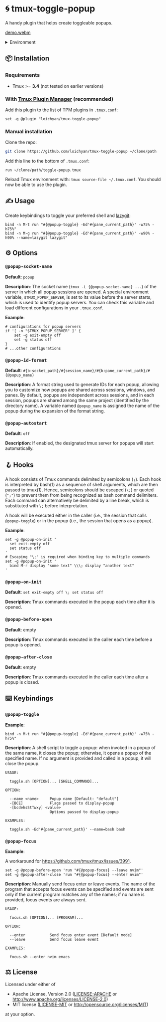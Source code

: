 # 🌀 tmux-toggle-popup

A handy plugin that helps create toggleable popups.

[demo.webm](https://github.com/loichyan/tmux-toggle-popup/assets/73006950/99a94285-3839-4fe0-949f-5649ad34d5a5)

<details>
<summary>Environment</summary>
<br>

- DE: [Gnome 46](https://release.gnome.org/46) & [PaperWM](https://github.com/paperwm/PaperWM)
- Tmux: [Catppuccin theme](https://github.com/catppuccin/tmux)
- Font: [Rec Mono Duotone](https://www.recursive.design)
- Keystrokes: [Show Me the Key](https://showmethekey.alynx.one)
- Rickroll: [rickrollrc](https://github.com/keroserene/rickrollrc)

_Check
[the dotfiles](https://github.com/loichyan/dotfiles/tree/5899f0e7572de4102261051277b22990e53f8bed)
for more details_

</details>

## 📦 Installation

### Requirements

- Tmux >= **3.4** (not tested on earlier versions)

### With [Tmux Plugin Manager](https://github.com/tmux-plugins/tpm) (recommended)

Add this plugin to the list of TPM plugins in `.tmux.conf`:

```tmux
set -g @plugin "loichyan/tmux-toggle-popup"
```

### Manual installation

Clone the repo:

```sh
git clone https://github.com/loichyan/tmux-toggle-popup ~/clone/path
```

Add this line to the bottom of `.tmux.conf`:

```tmux
run ~/clone/path/toggle-popup.tmux
```

Reload Tmux environment with: `tmux source-file ~/.tmux.conf`. You should now be able to use the
plugin.

## ✍️ Usage

Create keybindings to toggle your preferred shell and
[lazygit](https://github.com/jesseduffield/lazygit):

```tmux
bind -n M-t run "#{@popup-toggle} -Ed'#{pane_current_path}' -w75% -h75%"
bind -n M-g run "#{@popup-toggle} -Ed'#{pane_current_path}' -w90% -h90% --name=lazygit lazygit"
```

## ⚙️ Options

### `@popup-socket-name`

**Default**: `popup`

**Description**: The socket name (`tmux -L {@popup-socket-name} ...`) of the server in which all
popup sessions are opened. A special environment variable, `$TMUX_POPUP_SERVER`, is set to its value
before the server starts, which is used to identify popup servers. You can check this variable and
load different configurations in your `.tmux.conf`.

**Example**:

```tmux
# configurations for popup servers
if '[ -n "$TMUX_POPUP_SERVER" ]' {
    set -g exit-empty off
    set -g status off
}
# ...other configurations
```

### `@popup-id-format`

**Default**: `#{b:socket_path}/#{session_name}/#{b:pane_current_path}/#{@popup_name}`

**Description**: A format string used to generate IDs for each popup, allowing you to customize how
popups are shared across sessions, windows, and panes. By default, popups are independent across
sessions, and in each session, popups are shared among the same project (identified by the directory
name). A variable named `@popup_name` is assigned the name of the popup during the expansion of the
format string.

### `@popup-autostart`

**Default**: `off`

**Description**: If enabled, the designated tmux server for popups will start automatically.

## 🪝 Hooks

A hook consists of Tmux commands delimited by semicolons (`;`). Each hook is interpreted by bash(1)
as a sequence of shell arguments, which are then passed to tmux(1). Hence, semicolons should be
escaped (`\;`) or quoted (`";"`) to prevent them from being recognized as bash command delimiters.
Each command can alternatively be delimited by a line break, which is substituted with `\;` before
interpretation.

A hook will be executed either in the caller (i.e., the session that calls `@popup-toggle`) or in
the popup (i.e., the session that opens as a popup).

**Example**:

```tmux
set -g @popup-on-init '
  set exit-empty off
  set status off
'
# Escaping "\;" is required when binding key to multiple commands
set -g @popup-on-init '
  bind M-r display "some text" \\\; display "another text"
'
```

### `@popup-on-init`

**Default**: `set exit-empty off \; set status off`

**Description**: Tmux commands executed in the popup each time after it is opened.

### `@popup-before-open`

**Default**: empty

**Description**: Tmux commands executed in the caller each time before a popup is opened.

### `@popup-after-close`

**Default**: empty

**Description**: Tmux commands executed in the caller each time after a popup is closed.

## ⌨️ Keybindings

### `@popup-toggle`

**Example**:

```tmux
bind -n M-t run "#{@popup-toggle} -Ed'#{pane_current_path}' -w75% -h75%"
```

**Description**: A shell script to toggle a popup: when invoked in a popup of the same name, it
closes the popup; otherwise, it opens a popup of the specified name. If no argument is provided and
called in a popup, it will close the popup.

```text
USAGE:

  toggle.sh [OPTION]... [SHELL_COMMAND]...

OPTION:

  --name <name>     Popup name [Default: "default"]
  -[BCE]            Flags passed to display-popup
  -[bcdehsStTwxy] <value>
                    Options passed to display-popup

EXAMPLES:

  toggle.sh -Ed'#{pane_current_path}' --name=bash bash
```

### `@popup-focus`

**Example**:

A workaround for <https://github.com/tmux/tmux/issues/3991>.

```tmux
set -g @popup-before-open 'run "#{@popup-focus} --leave nvim"'
set -g @popup-after-close 'run "#{@popup-focus} --enter nvim"'
```

**Description**: Manually send focus enter or leave events. The name of the program that accepts
focus events can be specified and events are sent only if the current program matches any of the
names; if no name is provided, focus events are always sent.

```text
USAGE:

  focus.sh [OPTION]... [PROGRAM]...

OPTION:

  --enter           Send focus enter event [Default mode]
  --leave           Send focus leave event

EXAMPLES:

  focus.sh --enter nvim emacs
```

## ⚖️ License

Licensed under either of

- Apache License, Version 2.0 ([LICENSE-APACHE](LICENSE-APACHE) or
  <http://www.apache.org/licenses/LICENSE-2.0>)
- MIT license ([LICENSE-MIT](LICENSE-MIT) or <http://opensource.org/licenses/MIT>)

at your option.
